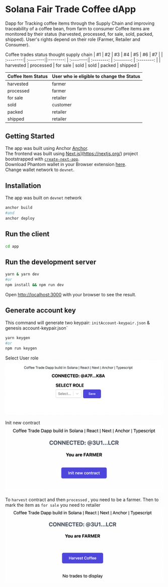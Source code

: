 # Solana Fair Trade Coffee dApp
Dapp for Tracking coffee items through the Supply Chain and improving traceability of a coffee bean, from farm to consumer
Coffee items are monitored by their status (harvested, processed, for sale, sold, packed, shipped). User's rights depend on their role (Farmer, Retailer and Consumer).

Coffee trades status thought supply chain
| #1        | #2        | #3        | #4        | #5          | #6           | #7          |
| :--------:| :--------:|:--------: | :--------:| :--------:  | :--------:   | :--------:  |
| harvested | processed | for sale  | sold      | sold        | packed       | shipped     |

Coffee Item Status | User who ie eligible to change the Status
------------------ | ------------------
harvested          | farmer
processed          | farmer
for sale           | retailer
sold               | customer
packed             | retailer
shipped            | retailer

## Getting Started
The app was built using Anchor [Anchor](https://project-serum.github.io/anchor/getting-started/introduction.html).<br />
The frontend was built using [Next.js](https://nextjs.org/)](https://nextjs.org/) project bootstrapped with [`create-next-app`](https://github.com/vercel/next.js/tree/canary/packages/create-next-app).<br />
Download Phantom wallet in your Browser extension [here](https://phantom.app/download).<br />
Change wallet network to `devnet`.<br />

## Installation
The app was built on `devnet` network
```bash
anchor build
#and
anchor deploy
```

## Run the client

```bash
cd app
```
## Run the development server

```bash
yarn & yarn dev
#or
npm install && npm run dev
```
Open [http://localhost:3000](http://localhost:3000) with your browser to see the result.

## Generate account key
This command will generate two keypair: `initAccount-keypair.json` & genesis account-keypair.json`

```bash
yarn keygen
#or
npm run keygen
```

Select User role
![](README_user_role.png)

Init new contract
![](README_init_contract.png)

To `harvest` contract and then `processed` , you need to be a farmer. Then to mark the item as `for sale` you need to retailer
![](README_harvest.png)
